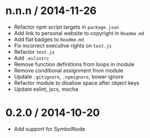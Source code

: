 
n.n.n / 2014-11-26
==================

 * Refactor npm script targets in `package.json`
 * Add link to personal website to copyright in `Readme.md`
 * Add flat badges to `Readme.md`
 * Fix incorrect executive rights on `test.js`
 * Refactor `test.js`
 * Add `.eslintrc`
 * Remove function definitions from loops in module
 * Remove conditional assignment from module
 * Update `.gitignore`, `.npmignore`, bower ignore
 * Refactor module to disallow space after object keys
 * Update eslint, jscs, mocha

0.2.0 / 2014-10-20
==================

 * Add support for SymbolNode
